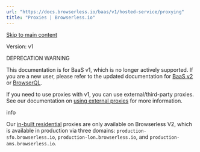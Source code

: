 ```yaml
---
url: "https://docs.browserless.io/baas/v1/hosted-service/proxying"
title: "Proxies | Browserless.io"
---
```


[Skip to main content](https://docs.browserless.io/baas/v1/hosted-service/proxying#__docusaurus_skipToContent_fallback)

Version: v1

DEPRECATION WARNING

This documentation is for BaaS v1, which is no longer actively supported. If you are a new user, please refer to the updated documentation for [BaaS v2](https://docs.browserless.io/baas/proxies) or [BrowserQL](https://docs.browserless.io/browserql/start).

If you need to use proxies with v1, you can use external/third-party proxies. See our documentation on [using external proxies](https://docs.browserless.io/baas/v1/recipes/using-a-proxy) for more information.

info

Our [in-built residential](https://docs.browserless.io/baas/proxies) proxies are only available on Browserless V2, which is available in production via three domains: `production-sfo.browserless.io`, `production-lon.browserless.io`, and `production-ams.browserless.io`.